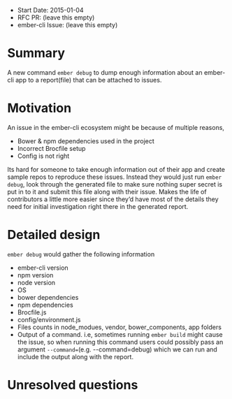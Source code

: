 - Start Date: 2015-01-04
- RFC PR: (leave this empty)
- ember-cli Issue: (leave this empty)

# Summary

A new command `ember debug` to dump enough information about an ember-cli app to a report(file) that can be attached to issues.

# Motivation

An issue in the ember-cli ecosystem might be because of multiple reasons,
- Bower & npm dependencies used in the project
- Incorrect Brocfile setup
- Config is not right

Its hard for someone to take enough information out of their app and create sample repos to reproduce these issues. Instead they would just run `ember debug`, look through the generated file to make sure nothing super secret is put in to it and submit this file along with their issue. Makes the life of contributors a little more easier since they’d have most of the details they need for initial investigation right there in the generated report.

# Detailed design

`ember debug` would gather the following information
- ember-cli version
- npm version
- node version
- OS
- bower dependencies 
- npm dependencies
- Brocfile.js
- config/environment.js
- Files counts in node_modues, vendor, bower_components, app folders
- Output of a command. i.e, sometimes running `ember build` might cause the issue, so when running this command users could possibly pass an argument `--command=`(e.g. --command=debug) which we can run and include the output along with the report.

# Unresolved questions


